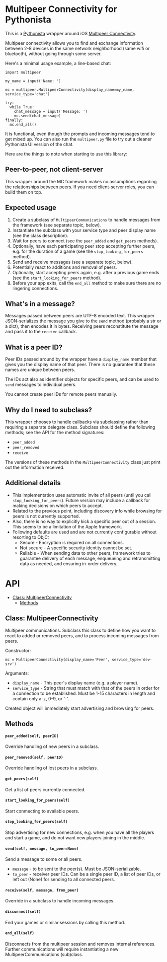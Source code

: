 # Multipeer Connectivity for Pythonista

This is a [Pythonista](http://omz-software.com/pythonista/) wrapper around iOS [Multipeer Connectivity](https://developer.apple.com/documentation/multipeerconnectivity?language=objc).

Multipeer connectivity allows you to find and exchange information between 2-8 devices in the same network neighborhood (same wifi or bluetooth), without going through some server.

Here's a minimal usage example, a line-based chat:

    import multipeer

    my_name = input('Name: ')
    
    mc = multipeer.MultipeerConnectivity(display_name=my_name, service_type='chat')
    
    try:
      while True:
        chat_message = input('Message: ')
        mc.send(chat_message)
    finally:
      mc.end_all()

It is functional, even though the prompts and incoming messages tend to get mixed up. You can also run the `multipeer.py` file to try out a cleaner Pythonista UI version of the chat.

Here are the things to note when starting to use this library:
  
## Peer-to-peer, not client-server

This wrapper around the MC framework makes no assumptions regarding the relationships between peers. If you need client-server roles, you can build them on top.

## Expected usage

1. Create a subclass of `MultipeerCommunications` to handle messages from the framework (see separate topic, below).
2. Instantiate the subclass with your service type and peer display name (see the class description).
3. Wait for peers to connect (see the `peer_added` and `get_peers` methods).
4. Optionally, have each participating peer stop accepting further peers, e.g. for the duration of a game (see the `stop_looking_for_peers` method).
5. Send and receive messages (see a separate topic, below).
6. Potentially react to additions and removal of peers.
7. Optionally, start accepting peers again, e.g. after a previous game ends (see the `start_looking_for_peers` method).
8. Before your app exits, call the `end_all` method to make sure there are no lingering connections.

## What's in a message?

Messages passed between peers are UTF-8 encoded text. This wrapper JSON-serializes the message you give to the `send` method (probably a str or a dict), then encodes it in bytes. Receiving peers reconstitute the message and pass it to the `receive` callback.

## What is a peer ID?

Peer IDs passed around by the wrapper have a `display_name` member that gives you the display name of that peer. There is no guarantee that these names are unique between peers.

The IDs act also as identifier objects for specific peers, and can be used to `send` messages to individual peers.

You cannot create peer IDs for remote peers manually.

## Why do I need to subclass?

This wrapper chooses to handle callbacks via subclassing rather than requiring a separate delegate class. Subclass should define the following methods; see the API for the method signatures:
  
* `peer_added`
* `peer_removed`
* `receive`

The versions of these methods in the `MultipeerConnectivity` class just print out the information received.

## Additional details

* This implementation uses automatic invite of all peers (until you call `stop_looking_for_peers`). Future version may include a callback for making decisions on which peers to accept.
* Related to the previous point, including discovery info while browsing for peers is not currently supported.
* Also, there is no way to explicitly kick a specific peer out of a session. This seems to be a limitation of the Apple framework.
* Following defaults are used and are not currently configurable without resorting to ObjC:
  * Secure - Encryption is required on all connections.
  * Not secure - A specific security identity cannot be set.
  * Reliable - When sending data to other peers, framework tries to guarantee delivery of each message, enqueueing and retransmitting data as needed, and ensuring in-order delivery.

# API

* [Class: MultipeerConnectivity](#class-multipeerconnectivity)
  * [Methods](#methods)


## Class: MultipeerConnectivity

Multipeer communications. Subclass this class to define how you want to react to added or removed peers, and to process incoming messages from peers.

Constructor:
  
    mc = MultipeerConnectivity(display_name='Peer', service_type='dev-srv')

Arguments:
  
* `display_name` - This peer's display name (e.g. a player name).
* `service_type` - String that must match with that of the peers in order for a connection to be established. Must be 1-15 characters in length and contain only a-z, 0-9, or '-'.

Created object will immediately start advertising and browsing for peers.

## Methods


#### `peer_added(self, peerID)`

  Override handling of new peers in a subclass. 

#### `peer_removed(self, peerID)`

  Override handling of lost peers in a subclass. 

#### `get_peers(self)`

  Get a list of peers currently connected. 

#### `start_looking_for_peers(self)`

  Start conmecting to available peers. 

#### `stop_looking_for_peers(self)`

  Stop advertising for new connections, e.g. when you have all the players and start a game, and do not want new players joining in the middle. 

#### `send(self, message, to_peer=None)`

  Send a message to some or all peers.
  
  * `message` - to be sent to the peer(s). Must be JSON-serializable.
  * `to_peer` - receiver peer IDs. Can be a single peer ID, a list of peer IDs, or left out (None) for sending to all connected peers.

#### `receive(self, message, from_peer)`

  Override in a subclass to handle incoming messages. 

#### `disconnect(self)`

  End your games or similar sessions by calling this method. 

#### `end_all(self)`

  Disconnects from the multipeer session and removes internal references.
  Further communications will require instantiating a new MultipeerCommunications (sub)class. 
